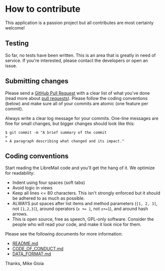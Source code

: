 # How to contribute

This application is a passion project but all contributes are most certainly welcome!

## Testing

So far, no tests have been written. This is an area that is greatly in need of service. If you're interested, please contact the developers or open an issue.

## Submitting changes

Please send a [GitHub Pull Request](https://github.com/mikegioia/libremail/pull/new/master) with a clear list of what you've done (read more about [pull requests](http://help.github.com/pull-requests/)). Please follow the coding conventions (below) and make sure all of your commits are atomic (one feature per commit).

Always write a clear log message for your commits. One-line messages are fine for small changes, but bigger changes should look like this:

    $ git commit -m "A brief summary of the commit
    > 
    > A paragraph describing what changed and its impact."

## Coding conventions

Start reading the LibreMail code and you'll get the hang of it. We optimize for readability:

  * Indent using four spaces (soft tabs)
  * Avoid logic in views
  * Keep all lines <= 80 characters. This isn't strongly enforced but it should be adhered to as much as possible.
  * ALWAYS put spaces after list items and method parameters (`[1, 2, 3]`, not `[1,2,3]`), around operators (`x += 1`, not `x+=1`), and around hash arrows.
  * This is open source, free as speech, GPL-only software. Consider the people who will read your code, and make it look nice for them.

Please see the following documents for more information:

  * [README.md](README.md)
  * [CODE_OF_CONDUCT.md](CODE_OF_CONDUCT.md)
  * [DATA_FORMAT.md](DATA_FORMAT.md)

Thanks,
Mike Gioia
